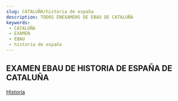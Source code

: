 ```yaml
---
slug: CATALUÑA/historia de españa
description: TODOS ENEXAMENS DE EBAU DE CATALUÑA
keywords:
 - CATALUÑA
 - EXAMEN
 - EBAU
 - historia de españa
---
```

## EXAMEN EBAU DE HISTORIA DE ESPAÑA DE CATALUÑA
[Historia](https://drive.google.com/drive/folders/1uWNetVjholJXH9BhHnD6dD6koyGwS630?usp=sharing)